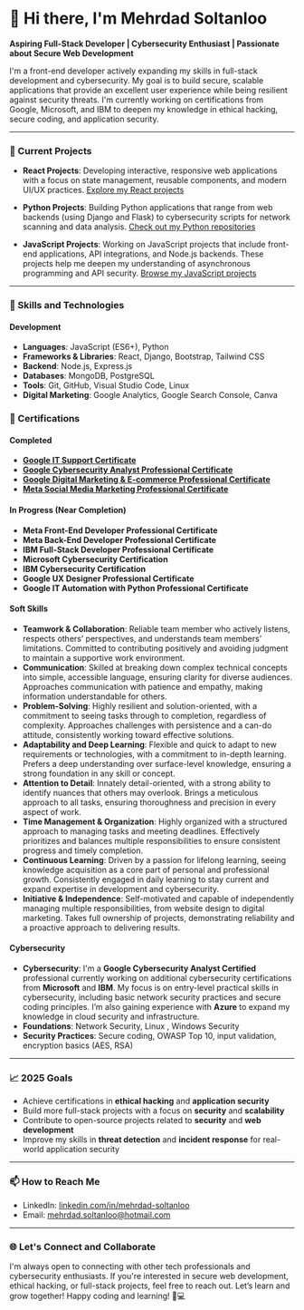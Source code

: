 # 👋 Hi there, I'm Mehrdad Soltanloo

**Aspiring Full-Stack Developer | Cybersecurity Enthusiast | Passionate about Secure Web Development**

I'm a front-end developer actively expanding my skills in full-stack development and cybersecurity. My goal is to build secure, scalable applications that provide an excellent user experience while being resilient against security threats. I'm currently working on certifications from Google, Microsoft, and IBM to deepen my knowledge in ethical hacking, secure coding, and application security.

---

### 🔭 Current Projects

- **React Projects**: Developing interactive, responsive web applications with a focus on state management, reusable components, and modern UI/UX practices. [Explore my React projects](https://github.com/mehrdad-soltanloo/react-projects) 

- **Python Projects**: Building Python applications that range from web backends (using Django and Flask) to cybersecurity scripts for network scanning and data analysis. [Check out my Python repositories](https://github.com/mehrdad-soltanloo/python-projects)

- **JavaScript Projects**: Working on JavaScript projects that include front-end applications, API integrations, and Node.js backends. These projects help me deepen my understanding of asynchronous programming and API security. [Browse my JavaScript projects](https://github.com/mehrdad-soltanloo)

---

### 🌱 Skills and Technologies

#### Development
- **Languages**: JavaScript (ES6+), Python
- **Frameworks & Libraries**: React, Django, Bootstrap, Tailwind CSS
- **Backend**: Node.js, Express.js
- **Databases**: MongoDB, PostgreSQL
- **Tools**: Git, GitHub, Visual Studio Code, Linux
- **Digital Marketing**: Google Analytics, Google Search Console, Canva

### 📜 Certifications

#### Completed
- **[Google IT Support Certificate](https://coursera.org/share/f630ff4c85d314d83a1447015f0468b3)**  
- **[Google Cybersecurity Analyst Professional Certificate](https://coursera.org/share/4513a1aae8a6af0b013df939975f2ead)**  
- **[Google Digital Marketing & E-commerce Professional Certificate](https://coursera.org/share/2fcf6be12b8d94abee62db3ac961721b)**  
- **[Meta Social Media Marketing Professional Certificate](https://coursera.org/share/216f41a21c9c6e4c04346de409e73f51)**  


#### In Progress (Near Completion)
- **Meta Front-End Developer Professional Certificate**
- **Meta Back-End Developer Professional Certificate**
- **IBM Full-Stack Developer Professional Certificate**
- **Microsoft Cybersecurity Certification**
- **IBM Cybersecurity Certification**
- **Google UX Designer Professional Certificate**
- **Google IT Automation with Python Professional Certificate**
  
#### Soft Skills
- **Teamwork & Collaboration**: Reliable team member who actively listens, respects others’ perspectives, and understands team members’ limitations. Committed to contributing positively and avoiding judgment to maintain a supportive work environment.
- **Communication**: Skilled at breaking down complex technical concepts into simple, accessible language, ensuring clarity for diverse audiences. Approaches communication with patience and empathy, making information understandable for others.
- **Problem-Solving**: Highly resilient and solution-oriented, with a commitment to seeing tasks through to completion, regardless of complexity. Approaches challenges with persistence and a can-do attitude, consistently working toward effective solutions.
- **Adaptability and Deep Learning**: Flexible and quick to adapt to new requirements or technologies, with a commitment to in-depth learning. Prefers a deep understanding over surface-level knowledge, ensuring a strong foundation in any skill or concept.
- **Attention to Detail**: Innately detail-oriented, with a strong ability to identify nuances that others may overlook. Brings a meticulous approach to all tasks, ensuring thoroughness and precision in every aspect of work.
- **Time Management & Organization**: Highly organized with a structured approach to managing tasks and meeting deadlines. Effectively prioritizes and balances multiple responsibilities to ensure consistent progress and timely completion.
- **Continuous Learning**: Driven by a passion for lifelong learning, seeing knowledge acquisition as a core part of personal and professional growth. Consistently engaged in daily learning to stay current and expand expertise in development and cybersecurity.
- **Initiative & Independence**: Self-motivated and capable of independently managing multiple responsibilities, from website design to digital marketing. Takes full ownership of projects, demonstrating reliability and a proactive approach to delivering results.

#### Cybersecurity
- **Cybersecurity**: I'm a **Google Cybersecurity Analyst Certified** professional currently working on additional cybersecurity certifications from **Microsoft** and **IBM**. My focus is on entry-level practical skills in cybersecurity, including basic network security practices and secure coding principles. I’m also gaining experience with **Azure** to expand my knowledge in cloud security and infrastructure.
- **Foundations**: Network Security, Linux , Windows Security
- **Security Practices**: Secure coding, OWASP Top 10, input validation, encryption basics (AES, RSA)

---

### 📈 2025 Goals

- Achieve certifications in **ethical hacking** and **application security**
- Build more full-stack projects with a focus on **security** and **scalability**
- Contribute to open-source projects related to **security** and **web development**
- Improve my skills in **threat detection** and **incident response** for real-world application security

---


### 📫 How to Reach Me

- LinkedIn: [linkedin.com/in/mehrdad-soltanloo](https://www.linkedin.com/in/mehrdad-soltanloo)
- Email: mehrdad.soltanloo@hotmail.com

---

### 🌐 Let's Connect and Collaborate

I'm always open to connecting with other tech professionals and cybersecurity enthusiasts. If you're interested in secure web development, ethical hacking, or full-stack projects, feel free to reach out. Let’s learn and grow together!
Happy coding and learning! 🚀💻
